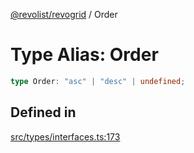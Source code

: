 [@revolist/revogrid](README.md) / Order

# Type Alias: Order

```ts
type Order: "asc" | "desc" | undefined;
```

## Defined in

[src/types/interfaces.ts:173](https://github.com/revolist/revogrid/blob/479ecce95b25b0761395add7477e34a6fe066174/src/types/interfaces.ts#L173)
